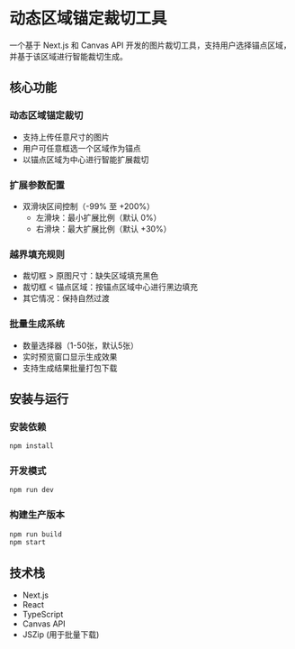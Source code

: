 # 动态区域锚定裁切工具

一个基于 Next.js 和 Canvas API 开发的图片裁切工具，支持用户选择锚点区域，并基于该区域进行智能裁切生成。

## 核心功能

### 动态区域锚定裁切
- 支持上传任意尺寸的图片
- 用户可任意框选一个区域作为锚点
- 以锚点区域为中心进行智能扩展裁切

### 扩展参数配置
- 双滑块区间控制（-99% 至 +200%）
  - 左滑块：最小扩展比例（默认 0%）
  - 右滑块：最大扩展比例（默认 +30%）

### 越界填充规则
- 裁切框 > 原图尺寸：缺失区域填充黑色
- 裁切框 < 锚点区域：按锚点区域中心进行黑边填充
- 其它情况：保持自然过渡

### 批量生成系统
- 数量选择器（1-50张，默认5张）
- 实时预览窗口显示生成效果
- 支持生成结果批量打包下载

## 安装与运行

### 安装依赖
```bash
npm install
```

### 开发模式
```bash
npm run dev
```

### 构建生产版本
```bash
npm run build
npm start
```

## 技术栈
- Next.js
- React
- TypeScript
- Canvas API
- JSZip (用于批量下载) 